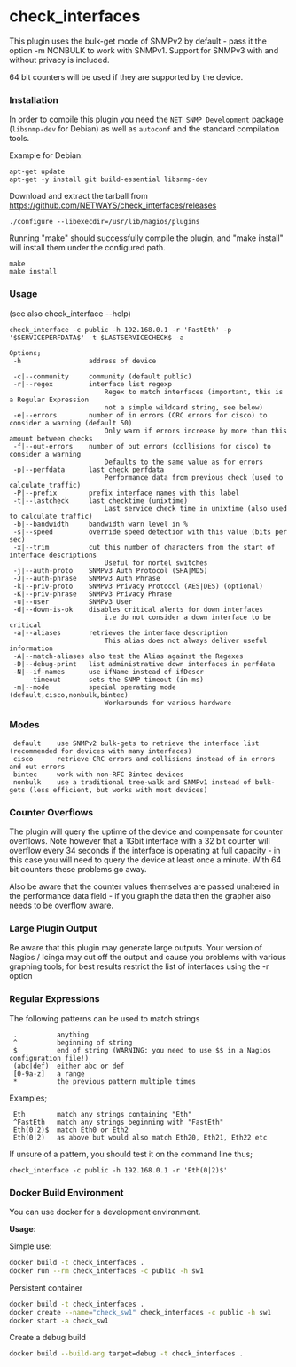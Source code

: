check_interfaces
================

This plugin uses the bulk-get mode of SNMPv2 by default - pass it the option -m NONBULK to work with SNMPv1. Support for SNMPv3 with and without privacy is included.

64 bit counters will be used if they are supported by the device.


### Installation

In order to compile this plugin you need the `NET SNMP Development` package
(`libsnmp-dev` for Debian) as well as `autoconf` and the standard compilation tools.

Example for Debian:

```
apt-get update
apt-get -y install git build-essential libsnmp-dev
```

Download and extract the tarball from https://github.com/NETWAYS/check_interfaces/releases

```
./configure --libexecdir=/usr/lib/nagios/plugins
```

Running "make" should successfully compile the plugin, and "make install" will install them under
the configured path.

```
make
make install
```

### Usage


(see also check_interface --help)

    check_interface -c public -h 192.168.0.1 -r 'FastEth' -p '$SERVICEPERFDATA$' -t $LASTSERVICECHECK$ -a

    Options;
     -h                 address of device

     -c|--community     community (default public)
     -r|--regex         interface list regexp
                            Regex to match interfaces (important, this is a Regular Expression
                            not a simple wildcard string, see below)
     -e|--errors        number of in errors (CRC errors for cisco) to consider a warning (default 50)
                            Only warn if errors increase by more than this amount between checks
     -f|--out-errors    number of out errors (collisions for cisco) to consider a warning
                            Defaults to the same value as for errors
     -p|--perfdata      last check perfdata
                            Performance data from previous check (used to calculate traffic)
     -P|--prefix        prefix interface names with this label
     -t|--lastcheck     last checktime (unixtime)
                            Last service check time in unixtime (also used to calculate traffic)
     -b|--bandwidth     bandwidth warn level in %
     -s|--speed         override speed detection with this value (bits per sec)
     -x|--trim          cut this number of characters from the start of interface descriptions
                            Useful for nortel switches
     -j|--auth-proto    SNMPv3 Auth Protocol (SHA|MD5)
     -J|--auth-phrase   SNMPv3 Auth Phrase
     -k|--priv-proto    SNMPv3 Privacy Protocol (AES|DES) (optional)
     -K|--priv-phrase   SNMPv3 Privacy Phrase
     -u|--user          SNMPv3 User
     -d|--down-is-ok    disables critical alerts for down interfaces
                            i.e do not consider a down interface to be critical
     -a|--aliases       retrieves the interface description
                            This alias does not always deliver useful information
     -A|--match-aliases also test the Alias against the Regexes
     -D|--debug-print   list administrative down interfaces in perfdata
     -N|--if-names      use ifName instead of ifDescr
        --timeout       sets the SNMP timeout (in ms)
     -m|--mode          special operating mode (default,cisco,nonbulk,bintec)
                            Workarounds for various hardware


### Modes

     default    use SNMPv2 bulk-gets to retrieve the interface list (recommended for devices with many interfaces)
     cisco      retrieve CRC errors and collisions instead of in errors and out errors
     bintec     work with non-RFC Bintec devices
     nonbulk    use a traditional tree-walk and SNMPv1 instead of bulk-gets (less efficient, but works with most devices)


### Counter Overflows

The plugin will query the uptime of the device and compensate for counter overflows.
Note however that a 1Gbit interface with a 32 bit counter will overflow every 34 seconds
if the interface is operating at full capacity - in this case you will need to query the
device at least once a minute.  With 64 bit counters these problems go away.

Also be aware that the counter values themselves are passed unaltered in the performance
data field - if you graph the data then the grapher also needs to be overflow aware.


### Large Plugin Output


Be aware that this plugin may generate large outputs.  Your version of Nagios / Icinga may cut off the output and cause you problems with various graphing tools; for best results restrict the list of interfaces using the -r option

### Regular Expressions

The following patterns can be used to match strings

     .          anything
     ^          beginning of string
     $          end of string (WARNING: you need to use $$ in a Nagios configuration file!)
     (abc|def)  either abc or def
     [0-9a-z]   a range
     *          the previous pattern multiple times


Examples;

     Eth        match any strings containing "Eth"
     ^FastEth   match any strings beginning with "FastEth"
     Eth(0|2)$  match Eth0 or Eth2
     Eth(0|2)   as above but would also match Eth20, Eth21, Eth22 etc

If unsure of a pattern, you should test it on the command line thus;

    check_interface -c public -h 192.168.0.1 -r 'Eth(0|2)$'

### Docker Build Environment

You can use docker for a development environment.

**Usage:**

Simple use:

```sh
docker build -t check_interfaces .
docker run --rm check_interfaces -c public -h sw1
```

Persistent container

```sh
docker build -t check_interfaces .
docker create --name="check_sw1" check_interfaces -c public -h sw1
docker start -a check_sw1
```

Create a debug build

```sh
docker build --build-arg target=debug -t check_interfaces .
```
